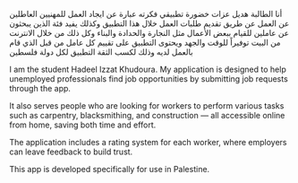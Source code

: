 أنا الطالبة هديل عزات خضورة 
تطبيقي فكرته عبارة عن ايجاد العمل للمهنيين العاطلين عن العمل عن طريق تقديم طلبات العمل خلال هذا التطبيق 
وكذلك يفيد فئة الذين يبحثون عن عاملين للقيام ببعض الأعمال مثل النجارة والحدادة والبناء وكل ذلك من خلال الانترنت من البيت توفيراً للوقت والجهد
ويحتوى التطبيق على تقييم كل عامل من قبل الذي قام بالعمل لديه وذلك لكسب الثقة 
التطبيق لكل دولة فلسطين 


I am the student Hadeel Izzat Khudoura.
My application is designed to help unemployed professionals find job opportunities by submitting job requests through the app.

It also serves people who are looking for workers to perform various tasks such as carpentry, blacksmithing, and construction — all accessible online from home, saving both time and effort.

The application includes a rating system for each worker, where employers can leave feedback to build trust.

This app is developed specifically for use in Palestine.
